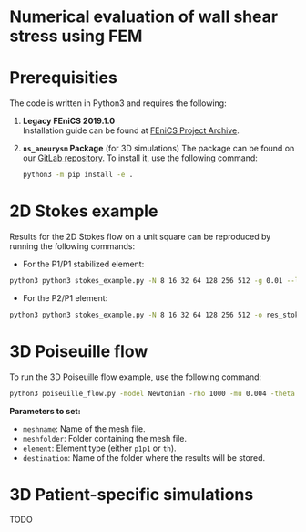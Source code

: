 #  Numerical evaluation of wall shear stress using FEM

# Prerequisities

The code is written in Python3 and requires the following:

1. **Legacy FEniCS 2019.1.0**  
   Installation guide can be found at [FEniCS Project Archive](https://fenicsproject.org/download/archive/).

2. **`ns_aneurysm` Package** (for 3D simulations) 
   The package can be found on our [GitLab repository](https://gitlab.karlin.mff.cuni.cz/bio/aneurysm). To install it, use the following command:
   ```bash
   python3 -m pip install -e .
    ```

# 2D Stokes example

Results for the 2D Stokes flow on a unit square can be reproduced by running the following commands:
- For the P1/P1 stabilized element:
```bash
python3 python3 stokes_example.py -N 8 16 32 64 128 256 512 -g 0.01 --lambda 10 -o res_stokes_p1p1/ --element p1p1
```
- For the P2/P1 element:
```bash
python3 python3 stokes_example.py -N 8 16 32 64 128 256 512 -o res_stokes_th/ --element th
```


# 3D Poiseuille flow

To run the 3D Poiseuille flow example, use the following command:

```bash
python3 poiseuille_flow.py -model Newtonian -rho 1000 -mu 0.004 -theta 1.0 -unit_system SI -meshname ${meshname} -meshfolder ${meshfolder} -element ${element} -normal FacetNormal -basic_monitor -refsys_filename meshes/cylinder_refsys.dat -v_avg 0.5 -xdmf_last True -dest ${destination}
```

**Parameters to set:**

- `meshname`: Name of the mesh file.
- `meshfolder`: Folder containing the mesh file.
- `element`: Element type (either `p1p1` or `th`).
- `destination`: Name of the folder where the results will be stored.

# 3D Patient-specific simulations

TODO
